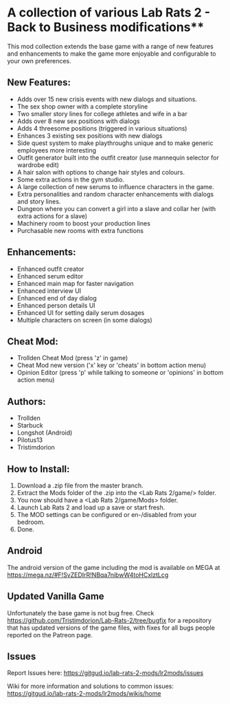 # A collection of various Lab Rats 2 - Back to Business modifications**

This mod collection extends the base game with a range of new features and enhancements to make the game more enjoyable and configurable to your own preferences.

## New Features:
* Adds over 15 new crisis events with new dialogs and situations.
* The sex shop owner with a complete storyline
* Two smaller story lines for college athletes and wife in a bar
* Adds over 8 new sex positions with dialogs
* Adds 4 threesome positions (triggered in various situations)
* Enhances 3 existing sex positions with new dialogs
* Side quest system to make playthroughs unique and to make generic employees more interesting
* Outfit generator built into the outfit creator (use mannequin selector for wardrobe edit)
* A hair salon with options to change hair styles and colours.
* Some extra actions in the gym studio.
* A large collection of new serums to influence characters in the game.
* Extra personalities and random character enhancements with dialogs and story lines.
* Dungeon where you can convert a girl into a slave and collar her (with extra actions for a slave)
* Machinery room to boost your production lines
* Purchasable new rooms with extra functions

## Enhancements:
* Enhanced outfit creator
* Enhanced serum editor
* Enhanced main map for faster navigation
* Enhanced interview UI
* Enhanced end of day dialog
* Enhanced person details UI
* Enhanced UI for setting daily serum dosages
* Multiple characters on screen (in some dialogs)

## Cheat Mod:
* Trollden Cheat Mod (press 'z' in game)
* Cheat Mod new version ('x' key or 'cheats' in bottom action menu)
* Opinion Editor (press 'p' while talking to someone or 'opinions' in bottom action menu)

## Authors:
* Trollden
* Starbuck
* Longshot (Android)
* Pilotus13
* Tristimdorion

## How to Install:
1. Download a .zip file from the master branch.
2. Extract the Mods folder of the .zip into the <Lab Rats 2/game/> folder.
3. You now should have a <Lab Rats 2/game/Mods> folder.
3. Launch Lab Rats 2 and load up a save or start fresh.
4. The MOD settings can be configured or en-/disabled from your bedroom.
5. Done.

## Android
The android version of the game including the mod is available on MEGA at https://mega.nz/#F!SvZEDIrR!NBqa7nibwW4toHCxlztLcg

## Updated Vanilla Game
Unfortunately the base game is not bug free. Check https://github.com/Tristimdorion/Lab-Rats-2/tree/bugfix for a repository that has updated versions of the game files, with fixes for all bugs people reported on the Patreon page.

## Issues
Report Issues here: https://gitgud.io/lab-rats-2-mods/lr2mods/issues

Wiki for more information and solutions to common issues: https://gitgud.io/lab-rats-2-mods/lr2mods/wikis/home
